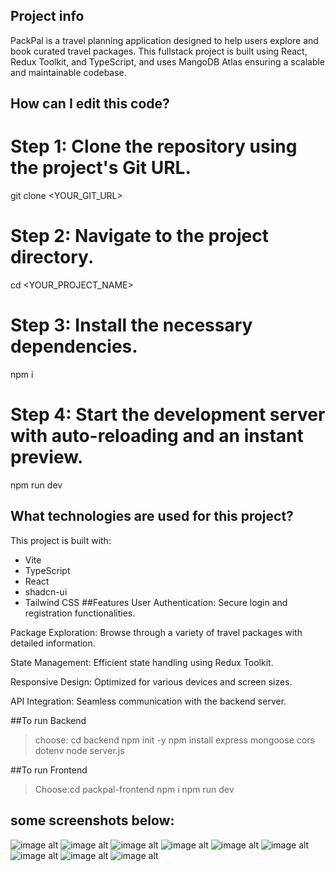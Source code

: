 ## Project info
PackPal is a travel planning application designed to help users explore and book curated travel packages. This fullstack project is built using React, Redux Toolkit, and TypeScript, and uses MangoDB Atlas ensuring a scalable and maintainable codebase.

## How can I edit this code?
# Step 1: Clone the repository using the project's Git URL.
git clone <YOUR_GIT_URL>

# Step 2: Navigate to the project directory.
cd <YOUR_PROJECT_NAME>

# Step 3: Install the necessary dependencies.
npm i

# Step 4: Start the development server with auto-reloading and an instant preview.
npm run dev


## What technologies are used for this project?

This project is built with:

- Vite
- TypeScript
- React
- shadcn-ui
- Tailwind CSS
##Features
User Authentication: Secure login and registration functionalities.

Package Exploration: Browse through a variety of travel packages with detailed information.

State Management: Efficient state handling using Redux Toolkit.

Responsive Design: Optimized for various devices and screen sizes.

API Integration: Seamless communication with the backend server.



##To run Backend
>choose: cd backend
> npm init -y
>npm install express mongoose cors dotenv
>node server.js

##To run Frontend
>Choose:cd packpal-frontend
>npm i
>npm run dev
## some screenshots below:

![image alt](https://github.com/Shashank-do/PackPal-Tour-Package-and-Tour-guide-portal-/blob/bba9d16a154b3e5dfadf5ae3ea92bf81a3769532/Screenshot%20(24).png)
![image alt](https://github.com/Shashank-do/PackPal-Tour-Package-and-Tour-guide-portal-/blob/ac138a9a8d0650c23be0cf8ee6f9bd551b0eb1fc/Screenshot%20(25).png)
![image alt](https://github.com/Shashank-do/PackPal-Tour-Package-and-Tour-guide-portal-/blob/197aa890d688657d647a4399b6caf7a9798056d2/Screenshot%20(26).png)
![image alt](https://github.com/Shashank-do/PackPal-Tour-Package-and-Tour-guide-portal-/blob/24cae9819f7a581eea63991eca4f92bfb4d3f111/Screenshot%20(29).png)
![image alt](https://github.com/Shashank-do/PackPal-Tour-Package-and-Tour-guide-portal-/blob/1f1eed840babaa90931eb90beaa362e17e32cf85/Screenshot%20(31).png)
![image alt](https://github.com/Shashank-do/PackPal-Tour-Package-and-Tour-guide-portal-/blob/c95c2012ad7c16b9ecb942856ae9d2ce127dd95d/Screenshot%20(32).png)
![image alt](https://github.com/Shashank-do/PackPal-Tour-Package-and-Tour-guide-portal-/blob/b6ddf534f253e91d2f3681e4a7a71f3df699f65a/Screenshot%20(33).png)
![image alt](https://github.com/Shashank-do/PackPal-Tour-Package-and-Tour-guide-portal-/blob/a6af53d30b942638d8940e6df23aedb2e70e3dc2/Screenshot%20(34).png)
![image alt](https://github.com/Shashank-do/PackPal-Tour-Package-and-Tour-guide-portal-/blob/ec5c663e215bbf205565b7310a874376a85fd448/Screenshot%20(35).png)


